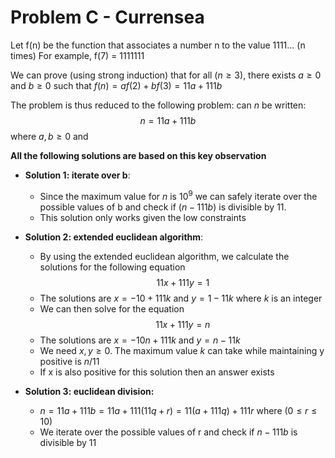 #  Problem C - Currensea

Let f(n) be the function that associates a number n to the value 1111... (n times)
For example, f(7) = 1111111

We can prove (using strong induction) that for all $(n \geq 3)$, there exists $a\geq0$ and $b\geq0$  such that $f(n) = af(2) + bf(3) =11a + 111b$ 

The problem is thus reduced to the following problem: can $n$ be written: $$n=11a+111b$$ where $a,b\geq0$ and

**All the following solutions are based on this key observation**

* **Solution 1: iterate over b**:
	* Since the maximum value for $n$ is $10^9$ we can safely iterate over the possible values of b and check if $(n - 111b)$ is divisible by 11. 
	* This solution only works given the low constraints 

* **Solution 2: extended euclidean algorithm**:
	* By using the extended euclidean algorithm, we calculate the solutions for the following equation $$11x + 111y = 1$$
	* The solutions are $x=-10+111k$ and $y=1-11k$ where $k$ is an integer
	* We can then solve for the equation $$11x+111y = n$$
	* The solutions are $x = -10n+111k$ and $y=n-11k$
	* We need $x,y\geq0$.  The maximum value $k$ can take while maintaining y positive is $n/11$  
	* If x is also positive for this solution then an answer exists
* **Solution 3: euclidean division:** 
	* $n=11a+111b = 11a +111(11q+r) = 11(a+111q)+111r$
	where $(0\leq r \leq10)$ 
	* We iterate over the possible values of r and check if $n-111b$ is divisible by $11$
